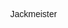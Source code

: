 <html>
<head>
<meta name="viewport" content="width=device-width, initial-scale=1">
<style>
 video {
  pointer-events: none;
}
body, html {
  height: 100%;
  margin: 0;
  font-family: Rockwell, Helvetica, sans-serif;
}

* {
  box-sizing: border-box;
}

.bg-image {
  /* Full height */
  height: 50%; 
  
  /* Center and scale the image nicely */
  background-position: center;
  background-repeat: no-repeat;
  background-size: cover;
}

/* Images used */
.img1 { background-image: url("https://user-images.githubusercontent.com/78603128/182279791-dfdb5519-55e2-4562-8fbf-e8e2a3f8a0a8.png"); }
.img2 { background-image: url("https://user-images.githubusercontent.com/78603128/182279882-6c978b51-9338-4623-8dc8-60e039d1626e.png"); }
.img3 { background-image: url("https://user-images.githubusercontent.com/78603128/182279994-e547353c-c382-45e5-bc14-e182e5d9d7ad.png"); }
.img4 { background-image: url("https://user-images.githubusercontent.com/78603128/182280145-d1728cc6-9e66-436c-9e1a-005b6fd7df2d.png"); }
.img5 { background-image: url("https://user-images.githubusercontent.com/78603128/182280221-b92e0968-953b-4dfe-9690-df930112ecdd.png"); }
.img6 { background-image: url("https://user-images.githubusercontent.com/78603128/182280267-3910fced-e645-488e-816f-8d0b93bd3476.png"); }

/* Position text in the middle of the page/image */
.bg-text {
  background-color: rgb(0,0,0); /* Fallback color */
  background-color: rgba(0,0,0, 0.4); /* Black w/opacity/see-through */
  color: white;
  font-weight: bold;
  font-size: 80px;
  border: 10px solid #f1f1f1;
  position: fixed;
  top: 50%;
  left: 50%;
  transform: translate(-50%, -50%);
  z-index: 2;
  width: 600px;
  padding: 20px;
  text-align: center;
}
</style>
</head>
<body>

<div class="bg-image img1"></div>
<div class="bg-image img2"></div>
<div class="bg-image img3"></div>
<div class="bg-image img4"></div>
<div class="bg-image img5"></div>
<div class="bg-image img6"></div>

<div class="bg-text">Jackmeister</div>

</body>
</html>


